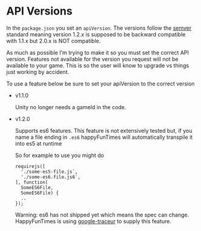 API Versions
============

In the `package.json` you set an `apiVersion`. The versions follow
the [semver](http://semver.org) standard meaning version 1.2.x is
supposed to be backward compatible with 1.1.x but 2.0.x is NOT
compatible.

As much as possible I'm trying to make it so you must set the
correct API version. Features not available for the version
you request will not be available to your game. This is so
the user will know to upgrade vs things just working by
accident.

To use a feature below be sure to set your apiVersion to
the correct version


*   v1.1.0

    Unity no longer needs a gameId in the code.

*   v1.2.0

    Supports es6 features. This feature is not extensively
    tested but, if you name a file ending in `.es6` happyFunTimes
    will automatically transpile it into es5 at runtime

    So for example to use you might do

        requirejs([
          './some-es5-file.js`,
          './some-es6.file.js6`,
        ], function(
          SomeES6File,
          SomeES6File) {
          ..
        });

    Warning: es6 has not shipped yet which means the spec can
    change. HappyFunTimes is using [google-traceur](https://github.com/google/traceur-compiler)
    to supply this feature.

